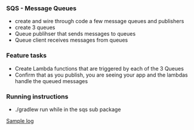 ### SQS - Message Queues
- create and wire through code a few message queues and publishers
- create 3 queues
- Queue publihser that sends messages to queues
- Queue client receives messages from queues

### Feature tasks
- Create Lambda functions that are triggered by each of the 3 Queues
- Confirm that as you publish, you are seeing your app and the lambdas handle the queued messages

### Running instructions
- ./gradlew run while in the sqs sub package

[Sample log](https://github.com/gpadmapriya/sqs-queues/blob/master/src/main/java/sqs/queues/CloudWatchLog.png)

